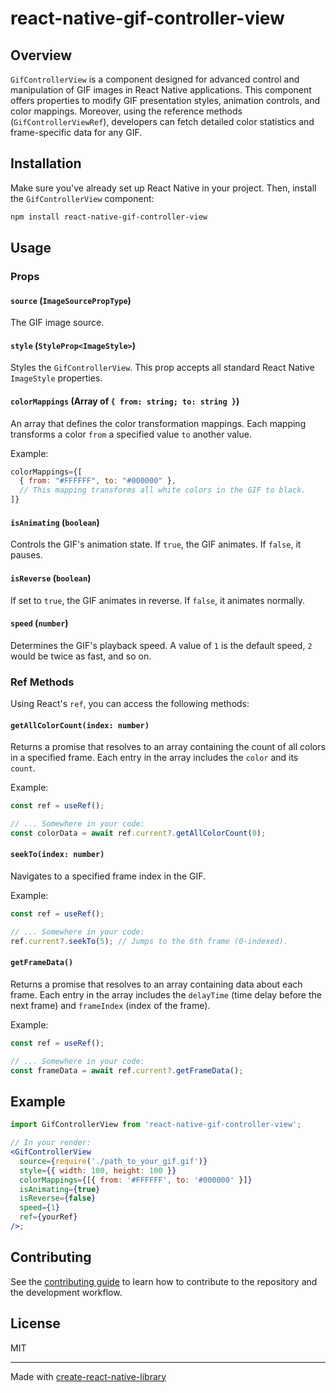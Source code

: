 # react-native-gif-controller-view

## Overview

`GifControllerView` is a component designed for advanced control and manipulation of GIF images in React Native applications. This component offers properties to modify GIF presentation styles, animation controls, and color mappings. Moreover, using the reference methods (`GifControllerViewRef`), developers can fetch detailed color statistics and frame-specific data for any GIF.

## Installation

Make sure you've already set up React Native in your project. Then, install the `GifControllerView` component:

```bash
npm install react-native-gif-controller-view
```

## Usage

### Props

#### `source` (`ImageSourcePropType`)

The GIF image source.

#### `style` (`StyleProp<ImageStyle>`)

Styles the `GifControllerView`. This prop accepts all standard React Native `ImageStyle` properties.

#### `colorMappings` (Array of `{ from: string; to: string }`)

An array that defines the color transformation mappings. Each mapping transforms a color `from` a specified value `to` another value.

Example:

```jsx
colorMappings={[
  { from: "#FFFFFF", to: "#000000" },
  // This mapping transforms all white colors in the GIF to black.
]}
```

#### `isAnimating` (`boolean`)

Controls the GIF's animation state. If `true`, the GIF animates. If `false`, it pauses.

#### `isReverse` (`boolean`)

If set to `true`, the GIF animates in reverse. If `false`, it animates normally.

#### `speed` (`number`)

Determines the GIF's playback speed. A value of `1` is the default speed, `2` would be twice as fast, and so on.

### Ref Methods

Using React's `ref`, you can access the following methods:

#### `getAllColorCount(index: number)`

Returns a promise that resolves to an array containing the count of all colors in a specified frame. Each entry in the array includes the `color` and its `count`.

Example:

```jsx
const ref = useRef();

// ... Somewhere in your code:
const colorData = await ref.current?.getAllColorCount(0);
```

#### `seekTo(index: number)`

Navigates to a specified frame index in the GIF.

Example:

```jsx
const ref = useRef();

// ... Somewhere in your code:
ref.current?.seekTo(5); // Jumps to the 6th frame (0-indexed).
```

#### `getFrameData()`

Returns a promise that resolves to an array containing data about each frame. Each entry in the array includes the `delayTime` (time delay before the next frame) and `frameIndex` (index of the frame).

Example:

```jsx
const ref = useRef();

// ... Somewhere in your code:
const frameData = await ref.current?.getFrameData();
```

## Example

```jsx
import GifControllerView from 'react-native-gif-controller-view';

// In your render:
<GifControllerView
  source={require('./path_to_your_gif.gif')}
  style={{ width: 100, height: 100 }}
  colorMappings={[{ from: '#FFFFFF', to: '#000000' }]}
  isAnimating={true}
  isReverse={false}
  speed={1}
  ref={yourRef}
/>;
```

## Contributing

See the [contributing guide](CONTRIBUTING.md) to learn how to contribute to the repository and the development workflow.

## License

MIT

---

Made with [create-react-native-library](https://github.com/callstack/react-native-builder-bob)
